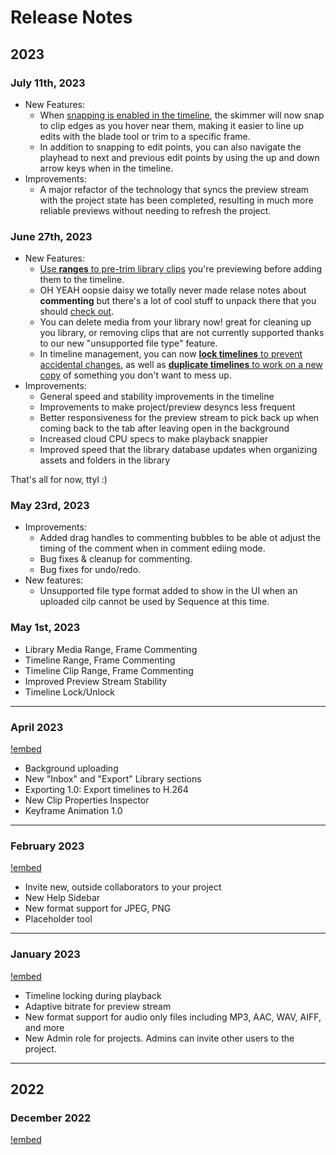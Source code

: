 # Release Notes

## 2023

### July 11th, 2023
- New Features:
   - When [snapping is enabled in the timeline](/editing/timeline_overview_and_tools/#toggle-snapping), the skimmer will now snap to clip edges as you hover near them, making it easier to line up edits with the blade tool or trim to a specific frame.
   - In addition to snapping to edit points, you can also navigate the playhead to next and previous edit points by using the up and down arrow keys when in the timeline.
- Improvements:
   - A major refactor of the technology that syncs the preview stream with the project state has been completed, resulting in much more reliable previews without needing to refresh the project. 


### June 27th, 2023
- New Features:
    - [Use **ranges** to pre-trim library clips](/files_and_organization/preview_and_playback.md) you're previewing before adding them to the timeline.
    - OH YEAH oopsie daisy we totally never made relase notes about **commenting** but there's a lot of cool stuff to unpack there that you should [check out](/collaboration/commenting.md ).
    - You can delete media from your library now! great for cleaning up you library, or removing clips that are not currently supported thanks to our new "unsupported file type" feature.
    - In timeline management, you can now [**lock timelines** to prevent accidental changes](/files_and_organization/creating_and_navigating_timelines.md), as well as [**duplicate timelines** to work on a new copy](/files_and_organization/creating_and_navigating_timelines.md) of something you don't want to mess up.
- Improvements:
    - General speed and stability improvements in the timeline
    - Improvements to make project/preview desyncs less frequent
    - Better responsiveness for the preview stream to pick back up when coming back to the tab after leaving open in the background
    - Increased cloud CPU specs to make playback snappier
    - Improved speed that the library database updates when organizing assets and folders in the library

That's all for now, ttyl :) 

### May 23rd, 2023
- Improvements:
    - Added drag handles to commenting bubbles to be able ot adjust the timing of the comment when in comment ediing mode.
    - Bug fixes & cleanup for commenting.
    - Bug fixes for undo/redo.
- New features:
    - Unsupported file type format added to show in the UI when an uploaded cilp cannot be used by Sequence at this time.

### May 1st, 2023
- Library Media Range, Frame Commenting
- Timeline Range, Frame Commenting
- Timeline Clip Range, Frame Commenting
- Improved Preview Stream Stability
- Timeline Lock/Unlock

---

### April 2023

[!embed](https://youtu.be/Y0vY_NlUxbo)

- Background uploading
- New "Inbox" and "Export" Library sections
- Exporting 1.0: Export timelines to H.264
- New Clip Properties Inspector
- Keyframe Animation 1.0

---

### February 2023

[!embed](https://www.youtube.com/watch?v=2IuVQR8ordg)

- Invite new, outside collaborators to your project
- New Help Sidebar
- New format support for JPEG, PNG
- Placeholder tool

---

### January 2023

[!embed](https://www.youtube.com/watch?v=1HD48cR74qg)

- Timeline locking during playback
- Adaptive bitrate for preview stream
- New format support for audio only files including MP3, AAC, WAV, AIFF, and more
- New Admin role for projects. Admins can invite other users to the project.

---

## 2022
### December 2022

[!embed](https://www.youtube.com/watch?v=OTVt5Yn1l3s)

